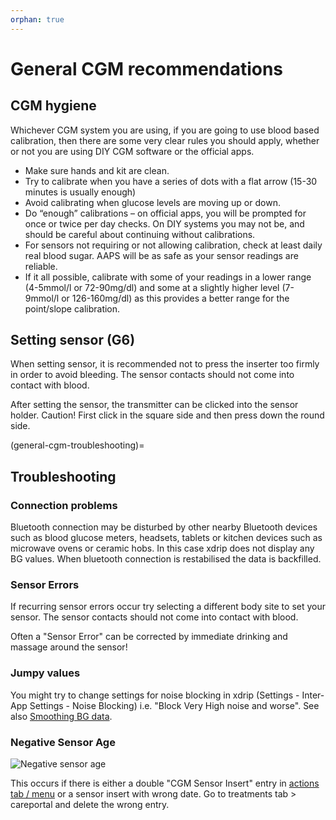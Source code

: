 ```yaml
---
orphan: true
---
```


# General CGM recommendations

## CGM hygiene

Whichever CGM system you are using, if you are going to use blood based
calibration, then there are some very clear rules you should apply,
whether or not you are using DIY CGM software or the official apps.

-   Make sure hands and kit are clean.
-   Try to calibrate when you have a series of dots with a flat arrow
    (15-30 minutes is usually enough)
-   Avoid calibrating when glucose levels are moving up or down.
-   Do “enough” calibrations – on official apps, you will be prompted
    for once or twice per day checks. On DIY systems you may not be, and
    should be careful about continuing without calibrations.
-   For sensors not requiring or not allowing calibration, check at least daily real blood sugar. AAPS will be as safe as your sensor readings are reliable.
-   If it all possible, calibrate with some of your readings in a lower
    range (4-5mmol/l or 72-90mg/dl) and some at a slightly higher level
    (7-9mmol/l or 126-160mg/dl) as this provides a better range for the
    point/slope calibration.

## Setting sensor (G6)

When setting sensor, it is recommended not to press the inserter too
firmly in order to avoid bleeding. The sensor contacts should not come
into contact with blood.

After setting the sensor, the transmitter can be clicked into the sensor
holder. Caution! First click in the square side and then press down the
round side.

(general-cgm-troubleshooting)=
## Troubleshooting

### Connection problems

Bluetooth connection may be disturbed by other nearby Bluetooth devices
such as blood glucose meters, headsets, tablets or kitchen devices such
as microwave ovens or ceramic hobs. In this case xdrip does not display
any BG values. When bluetooth connection is restabilised the data is
backfilled.

### Sensor Errors

If recurring sensor errors occur try selecting a different body site to
set your sensor. The sensor contacts should not come into contact with
blood.

Often a "Sensor Error" can be corrected by immediate drinking and
massage around the sensor!

### Jumpy values

You might try to change settings for noise blocking in xdrip (Settings -
Inter-App Settings - Noise Blocking) i.e. "Block Very High noise and
worse". See also [Smoothing BG data](../CompatibleCgms/SmoothingBloodGlucoseData.md).

### Negative Sensor Age

![Negative sensor age](../images/Troubleshooting_SensorAge.png)

This occurs if there is either a double "CGM Sensor Insert" entry in
[actions tab / menu](#screens-action-tab) or a
sensor insert with wrong date. Go to treatments tab \> careportal and
delete the wrong entry.
